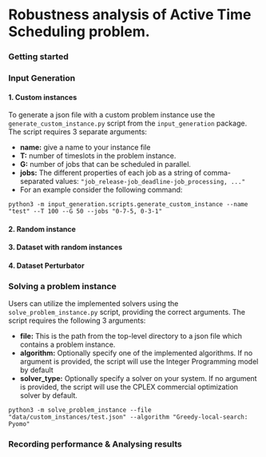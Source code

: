 # Robustness analysis of Active Time Scheduling problem.
### Getting started

### Input Generation
#### 1. Custom instances
To generate a json file with a custom problem instance use the `generate_custom_instance.py` script from the `input_generation` package. The script requires 3 separate arguments:
 - **name:** give a name to your instance file
 - **T:** number of timeslots in the problem instance.
 - **G:** number of jobs that can be scheduled in parallel.
 - **jobs:** The different properties of each job as a string of comma-separated values: `"job_release-job_deadline-job_processing, ..."`
 - For an example consider the following command:
```commandline
python3 -m input_generation.scripts.generate_custom_instance --name "test" --T 100 --G 50 --jobs "0-7-5, 0-3-1"
```
#### 2. Random instance
#### 3. Dataset with random instances
#### 4. Dataset Perturbator


### Solving a problem instance
Users can utilize the implemented solvers using the `solve_problem_instance.py` script, providing the correct arguments. The script requires the following 3 arguments:
 - **file:** This is the path from the top-level directory to a json file which contains a problem instance.
 - **algorithm:** Optionally specify one of the implemented algorithms. If no argument is provided, the script will use the Integer Programming model by default
 - **solver_type:** Optionally specify a solver on your system. If no argument is provided, the script will use the CPLEX commercial optimization solver by default.
```
python3 -m solve_problem_instance --file "data/custom_instances/test.json" --algorithm "Greedy-local-search: Pyomo"
```

### Recording performance & Analysing results
